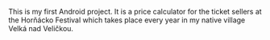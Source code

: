 This is my first Android project. It is a price calculator for the ticket sellers at the Horňácko Festival which takes place every year in my native village Velká nad Veličkou.

